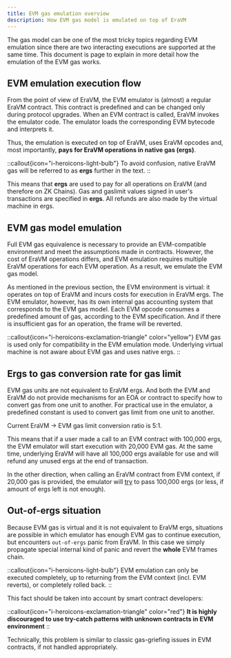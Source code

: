 ```yaml
---
title: EVM gas emulation overview
description: How EVM gas model is emulated on top of EraVM
---
```


The gas model can be one of the most tricky topics regarding EVM emulation since there are two interacting executions are supported at the same time. This document is page to explain in more detail how the emulation of the EVM gas works.

## EVM emulation execution flow

From the point of view of EraVM, the EVM emulator is (almost) a regular EraVM contract. This contract is predefined and can be changed only during protocol upgrades. When an EVM contract is called, EraVM invokes the emulator code. The emulator loads the corresponding EVM bytecode and interprets it.

Thus, the emulation is executed on top of EraVM, uses EraVM opcodes and, most importantly, **pays for EraVM operations in native gas (ergs)**.

::callout{icon="i-heroicons-light-bulb"}
To avoid confusion, native EraVM gas will be referred to as **ergs** further in the text.
::

This means that **ergs** are used to pay for all operations on EraVM (and therefore on ZK Chains). Gas and gaslimit values signed in user's transactions are specified in **ergs**. All refunds are also made by the virtual machine in ergs.

## EVM gas model emulation

Full EVM gas equivalence is necessary to provide an EVM-compatible environment and meet the assumptions made in contracts. However, the cost of EraVM operations differs, and EVM emulation requires multiple EraVM operations for each EVM operation. As a result, we emulate the EVM gas model.

As mentioned in the previous section, the EVM environment is virtual: it operates on top of EraVM and incurs costs for execution in EraVM ergs. The EVM emulator, however, has its own internal gas accounting system that corresponds to the EVM gas model. Each EVM opcode consumes a predefined amount of gas, according to the EVM specification. And if there is insufficient gas for an operation, the frame will be reverted.

::callout{icon="i-heroicons-exclamation-triangle" color="yellow"}
EVM gas is used only for compatibility in the EVM emulation mode. Underlying virtual machine is not aware about EVM gas and uses native ergs.
::

## Ergs to gas conversion rate for gas limit

EVM gas units are not equivalent to EraVM ergs. And both the EVM and EraVM do not provide mechanisms for an EOA or contract to specify how to convert gas from one unit to another. For practical use in the emulator, a predefined constant is used to convert gas limit from one unit to another.

Current EraVM -> EVM gas limit conversion ratio is 5:1.

This means that if a user made a call to an EVM contract with 100,000 ergs, the EVM emulator will start execution with 20,000 EVM gas. At the same time, underlying EraVM will have all 100,000 ergs available for use and will refund any unused ergs at the end of transaction.

In the other direction, when calling an EraVM contract from EVM context, if 20,000 gas is provided, the emulator will <ins>try</ins> to pass 100,000 ergs (or less, if amount of ergs left is not enough).

## Out-of-ergs situation

Because EVM gas is virtual and it is not equivalent to EraVM ergs, situations are possible in which emulator has enough EVM gas to continue execution, but encounters `out-of-ergs` panic from EraVM. In this case we simply propagate special internal kind of panic and revert the **whole** EVM frames chain.

::callout{icon="i-heroicons-light-bulb"}
EVM emulation can only be executed completely, up to returning from the EVM context (incl. EVM reverts), or completely rolled back.
::

This fact should be taken into account by smart contract developers:

::callout{icon="i-heroicons-exclamation-triangle" color="red"}
**It is highly discouraged to use try-catch patterns with unknown contracts in EVM environment**
::

Technically, this problem is similar to classic gas-griefing issues in EVM contracts, if not handled appropriately.
